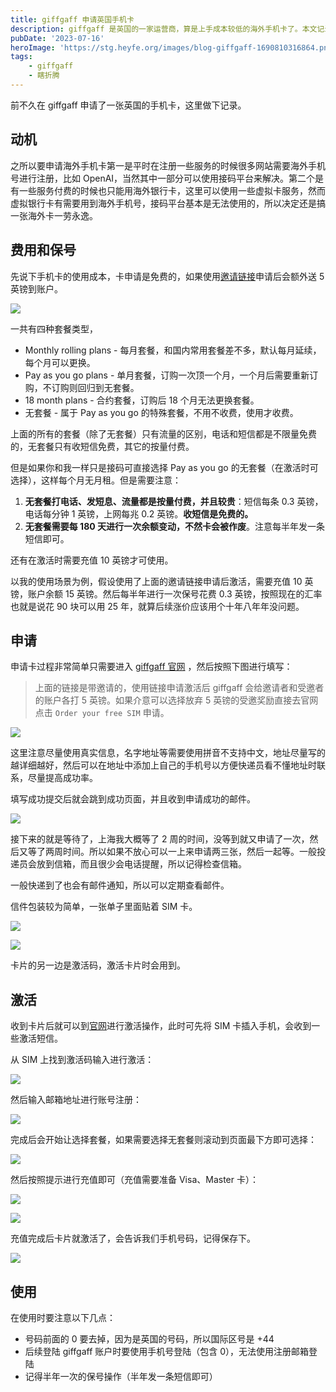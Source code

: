 ```yaml
---
title: giffgaff 申请英国手机卡
description: giffgaff 是英国的一家运营商，算是上手成本较低的海外手机卡了。本文记录下申请和激活的过程。
pubDate: '2023-07-16'
heroImage: 'https://stg.heyfe.org/images/blog-giffgaff-1690810316864.png'
tags:
    - giffgaff
    - 瞎折腾
---
```


前不久在 giffgaff 申请了一张英国的手机卡，这里做下记录。

## 动机

之所以要申请海外手机卡第一是平时在注册一些服务的时候很多网站需要海外手机号进行注册，比如 OpenAI，当然其中一部分可以使用接码平台来解决。第二个是有一些服务付费的时候也只能用海外银行卡，这里可以使用一些虚拟卡服务，然而虚拟银行卡有需要用到海外手机号，接码平台基本是无法使用的，所以决定还是搞一张海外卡一劳永逸。

## 费用和保号

先说下手机卡的使用成本，卡申请是免费的，如果使用[邀请链接](https://www.giffgaff.com/orders/affiliate/zxbin54)申请后会额外送 5 英镑到账户。

![](https://stg.heyfe.org/images/blog-giffgaff-1689473124050.png)

一共有四种套餐类型，

-   Monthly rolling plans - 每月套餐，和国内常用套餐差不多，默认每月延续，每个月可以更换。
-   Pay as you go plans - 单月套餐，订购一次顶一个月，一个月后需要重新订购，不订购则回归到无套餐。
-   18 month plans - 合约套餐，订购后 18 个月无法更换套餐。
-   无套餐 - 属于 Pay as you go 的特殊套餐，不用不收费，使用才收费。

上面的所有的套餐（除了无套餐）只有流量的区别，电话和短信都是不限量免费的，无套餐只有收短信免费，其它的按量付费。

但是如果你和我一样只是接码可直接选择 Pay as you go 的无套餐（在激活时可选择），这样每个月无月租。但是需要注意：

1. **无套餐打电话、发短息、流量都是按量付费，并且较贵**：短信每条 0.3 英镑，电话每分钟 1 英镑，上网每兆 0.2 英镑。**收短信是免费的。**
2. **无套餐需要每 180 天进行一次余额变动，不然卡会被作废**。注意每半年发一条短信即可。

还有在激活时需要充值 10 英镑才可使用。

以我的使用场景为例，假设使用了上面的邀请链接申请后激活，需要充值 10 英镑，账户余额 15 英镑。然后每半年进行一次保号花费 0.3 英镑，按照现在的汇率也就是说花 90 块可以用 25 年，就算后续涨价应该用个十年八年年没问题。

## 申请

申请卡过程非常简单只需要进入 [giffgaff 官网](https://www.giffgaff.com/orders/affiliate/zxbin54) ，然后按照下图进行填写：

> 上面的链接是带邀请的，使用链接申请激活后 giffgaff 会给邀请者和受邀者的账户各打 5 英镑。如果介意可以选择放弃 5 英镑的受邀奖励直接去官网点击 `Order your free SIM` 申请。

![](https://stg.heyfe.org/images/blog-giffgaff-1689426884536.png)

这里注意尽量使用真实信息，名字地址等需要使用拼音不支持中文，地址尽量写的越详细越好，然后可以在地址中添加上自己的手机号以方便快递员看不懂地址时联系，尽量提高成功率。

填写成功提交后就会跳到成功页面，并且收到申请成功的邮件。

![](https://stg.heyfe.org/images/blog-giffgaff-1689428119556.png)

接下来的就是等待了，上海我大概等了 2 周的时间，没等到就又申请了一次，然后又等了两周时间。所以如果不放心可以一上来申请两三张，然后一起等。一般投递员会放到信箱，而且很少会电话提醒，所以记得检查信箱。

一般快递到了也会有邮件通知，所以可以定期查看邮件。

信件包装较为简单，一张单子里面贴着 SIM 卡。

![](https://stg.heyfe.org/images/blog-giffgaff-1689470101771.png)

![](https://stg.heyfe.org/images/blog-giffgaff-1689470591290.png)

卡片的另一边是激活码，激活卡片时会用到。

## 激活

收到卡片后就可以到[官网](https://www.giffgaff.com/activate)进行激活操作，此时可先将 SIM 卡插入手机，会收到一些激活短信。

从 SIM 上找到激活码输入进行激活：

![](https://stg.heyfe.org/images/blog-giffgaff-1689474576569.png)

然后输入邮箱地址进行账号注册：

![](https://stg.heyfe.org/images/blog-giffgaff-1689474865800.png)

完成后会开始让选择套餐，如果需要选择无套餐则滚动到页面最下方即可选择：

![](https://stg.heyfe.org/images/blog-giffgaff-1689474935045.png)

然后按照提示进行充值即可（充值需要准备 Visa、Master 卡）：

![](https://stg.heyfe.org/images/blog-giffgaff-1689475044060.png)

![](https://stg.heyfe.org/images/blog-giffgaff-1689475058476.png)

充值完成后卡片就激活了，会告诉我们手机号码，记得保存下。

![](https://stg.heyfe.org/images/blog-giffgaff-1689475291089.png)

## 使用

在使用时要注意以下几点：

-   号码前面的 0 要去掉，因为是英国的号码，所以国际区号是 +44
-   后续登陆 giffgaff 账户时要使用手机号登陆（包含 0），无法使用注册邮箱登陆
-   记得半年一次的保号操作（半年发一条短信即可）
